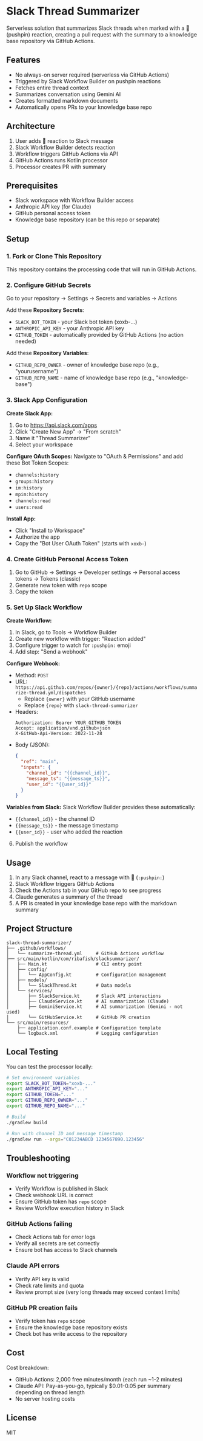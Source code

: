 # Slack Thread Summarizer

Serverless solution that summarizes Slack threads when marked with a 📌 (pushpin) reaction, creating a pull request with the summary to a knowledge base repository via GitHub Actions.

## Features

- No always-on server required (serverless via GitHub Actions)
- Triggered by Slack Workflow Builder on pushpin reactions
- Fetches entire thread context
- Summarizes conversation using Gemini AI
- Creates formatted markdown documents
- Automatically opens PRs to your knowledge base repo

## Architecture

1. User adds 📌 reaction to Slack message
2. Slack Workflow Builder detects reaction
3. Workflow triggers GitHub Actions via API
4. GitHub Actions runs Kotlin processor
5. Processor creates PR with summary

## Prerequisites

- Slack workspace with Workflow Builder access
- Anthropic API key (for Claude)
- GitHub personal access token
- Knowledge base repository (can be this repo or separate)

## Setup

### 1. Fork or Clone This Repository

This repository contains the processing code that will run in GitHub Actions.

### 2. Configure GitHub Secrets

Go to your repository → Settings → Secrets and variables → Actions

Add these **Repository Secrets**:
- `SLACK_BOT_TOKEN` - your Slack bot token (xoxb-...)
- `ANTHROPIC_API_KEY` - your Anthropic API key
- `GITHUB_TOKEN` - automatically provided by GitHub Actions (no action needed)

Add these **Repository Variables**:
- `GITHUB_REPO_OWNER` - owner of knowledge base repo (e.g., "yourusername")
- `GITHUB_REPO_NAME` - name of knowledge base repo (e.g., "knowledge-base")

### 3. Slack App Configuration

**Create Slack App:**
1. Go to https://api.slack.com/apps
2. Click "Create New App" → "From scratch"
3. Name it "Thread Summarizer"
4. Select your workspace

**Configure OAuth Scopes:**
Navigate to "OAuth & Permissions" and add these Bot Token Scopes:
- `channels:history`
- `groups:history`
- `im:history`
- `mpim:history`
- `channels:read`
- `users:read`

**Install App:**
- Click "Install to Workspace"
- Authorize the app
- Copy the "Bot User OAuth Token" (starts with `xoxb-`)

### 4. Create GitHub Personal Access Token

1. Go to GitHub → Settings → Developer settings → Personal access tokens → Tokens (classic)
2. Generate new token with `repo` scope
3. Copy the token

### 5. Set Up Slack Workflow

**Create Workflow:**
1. In Slack, go to Tools → Workflow Builder
2. Create new workflow with trigger: "Reaction added"
3. Configure trigger to watch for `:pushpin:` emoji
4. Add step: "Send a webhook"

**Configure Webhook:**
- Method: `POST`
- URL: `https://api.github.com/repos/{owner}/{repo}/actions/workflows/summarize-thread.yml/dispatches`
  - Replace `{owner}` with your GitHub username
  - Replace `{repo}` with `slack-thread-summarizer`
- Headers:
  ```
  Authorization: Bearer YOUR_GITHUB_TOKEN
  Accept: application/vnd.github+json
  X-GitHub-Api-Version: 2022-11-28
  ```
- Body (JSON):
  ```json
  {
    "ref": "main",
    "inputs": {
      "channel_id": "{{channel_id}}",
      "message_ts": "{{message_ts}}",
      "user_id": "{{user_id}}"
    }
  }
  ```

**Variables from Slack:**
Slack Workflow Builder provides these automatically:
- `{{channel_id}}` - the channel ID
- `{{message_ts}}` - the message timestamp
- `{{user_id}}` - user who added the reaction

6. Publish the workflow

## Usage

1. In any Slack channel, react to a message with 📌 (`:pushpin:`)
2. Slack Workflow triggers GitHub Actions
3. Check the Actions tab in your GitHub repo to see progress
4. Claude generates a summary of the thread
5. A PR is created in your knowledge base repo with the markdown summary

## Project Structure

```
slack-thread-summarizer/
├── .github/workflows/
│   └── summarize-thread.yml     # GitHub Actions workflow
├── src/main/kotlin/com/ribafish/slacksummarizer/
│   ├── Main.kt                  # CLI entry point
│   ├── config/
│   │   └── AppConfig.kt         # Configuration management
│   ├── models/
│   │   └── SlackThread.kt       # Data models
│   └── services/
│       ├── SlackService.kt      # Slack API interactions
│       ├── ClaudeService.kt     # AI summarization (Claude)
│       ├── GeminiService.kt     # AI summarization (Gemini - not used)
│       └── GitHubService.kt     # GitHub PR creation
└── src/main/resources/
    ├── application.conf.example # Configuration template
    └── logback.xml              # Logging configuration
```

## Local Testing

You can test the processor locally:

```bash
# Set environment variables
export SLACK_BOT_TOKEN="xoxb-..."
export ANTHROPIC_API_KEY="..."
export GITHUB_TOKEN="..."
export GITHUB_REPO_OWNER="..."
export GITHUB_REPO_NAME="..."

# Build
./gradlew build

# Run with channel ID and message timestamp
./gradlew run --args="C01234ABCD 1234567890.123456"
```

## Troubleshooting

### Workflow not triggering
- Verify Workflow is published in Slack
- Check webhook URL is correct
- Ensure GitHub token has `repo` scope
- Review Workflow execution history in Slack

### GitHub Actions failing
- Check Actions tab for error logs
- Verify all secrets are set correctly
- Ensure bot has access to Slack channels

### Claude API errors
- Verify API key is valid
- Check rate limits and quota
- Review prompt size (very long threads may exceed context limits)

### GitHub PR creation fails
- Verify token has `repo` scope
- Ensure the knowledge base repository exists
- Check bot has write access to the repository

## Cost

Cost breakdown:
- GitHub Actions: 2,000 free minutes/month (each run ~1-2 minutes)
- Claude API: Pay-as-you-go, typically $0.01-0.05 per summary depending on thread length
- No server hosting costs

## License

MIT
